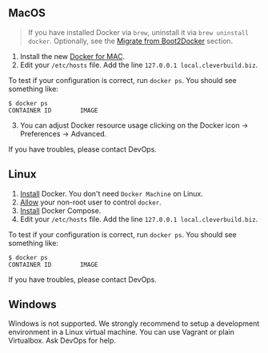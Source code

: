 ## MacOS

> If you have installed Docker via `brew`, uninstall it via `brew uninstall docker`. Optionally, see the [Migrate from Boot2Docker](https://docs.docker.com/v1.8/installation/mac/) section.

1. Install the new [Docker for MAC](http://www.docker.com/products/docker#/mac).
2. Edit your `/etc/hosts` file. Add the line `127.0.0.1 local.cleverbuild.biz`.

To test if your configuration is correct, run `docker ps`. You should see something like:

```
$ docker ps
CONTAINER ID        IMAGE
```

3. You can adjust Docker resource usage clicking on the Docker icon -> Preferences -> Advanced.

If you have troubles, please contact DevOps.

## Linux

1. [Install](https://docs.docker.com/engine/installation/) Docker. You don't need `Docker Machine` on Linux.
2. [Allow](https://docs.docker.com/v1.4/installation/ubuntulinux/#giving-non-root-access) your non-root user to control `docker`.
3. [Install](https://docs.docker.com/compose/install/) Docker Compose.
4. Edit your `/etc/hosts` file. Add the line `127.0.0.1 local.cleverbuild.biz`.

To test if your configuration is correct, run `docker ps`. You should see something like:

```
$ docker ps
CONTAINER ID        IMAGE
```

If you have troubles, please contact DevOps.

## Windows

Windows is not supported. We strongly recommend to setup a development environment in a Linux virtual machine. You can use Vagrant or plain Virtualbox. Ask DevOps for help.
